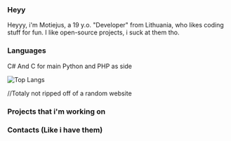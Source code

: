 ### Heyy
    
  Heyyy, i'm Motiejus, a 19 y.o. "Developer" from Lithuania, who likes coding stuff for fun. I like open-source projects, i suck at them tho.

### Languages
  C# And C for main
  Python and PHP as side
  
  
![Top Langs](https://github-readme-stats.vercel.app/api/top-langs/?username=motiejusvin&theme=tokyonight)


  //Totaly not ripped off of a random website
### Projects that i'm working on
### Contacts (Like i have them)
